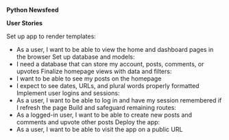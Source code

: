 **Python Newsfeed**

**User Stories**

Set up app to render templates:
* As a user, I want to be able to view the home and dashboard pages in the browser
Set up database and models: 
* I need a database that can store my account, posts, comments, or upvotes
Finalize homepage views with data and filters:
* I want to be able to see my posts on the homepage
* I expect to see dates, URLs, and plural words properly formatted
Implement user logins and sessions:
* As a user, I want to be able to log in and have my session remembered if I refresh the page
Build and safeguard remaining routes:
* As a logged-in user, I want to be able to create new posts and comments and upvote other posts
Deploy the app:
* As a user, I want to be able to visit the app on a public URL
